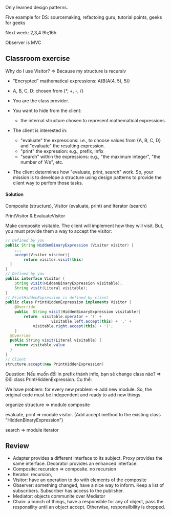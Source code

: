 Only learned design patterns.

Five example for DS: sourcemaking, refactoing guru, tutorial points, geeks for geeks

Next week: 2,3,4 9h;16h

Observer is MVC



## Classroom exercise

Why do I use Visitor? => Because my structure is recursiv

- "Encrypted" mathematical expressions: A(B(A(4, 5), 5))
- A, B, C, D: chosen from {*, +, -, /}
- You are the class provider.
- You want to hide from the client:
  - the internal structure chosen to represent mathematical expressions.

- The client is interested in:
  - "evaluate" the expressions: i.e., to choose values from {A, B, C, D} and "evaluate" the resulting expression.
  - "print" the expression: e.g., prefix, infix
  - "search" within the expressions: e.g., "the maximum integer", "the number of 'A's", etc.

- The client determines how "evaluate, print, search" work. So, your mission is to develope a structure using design patterns to provide the client way to perfom those tasks.

#### Solution

Composite (structure), Visitor (evaluate, print) and Iterator (search)

PrintVisitor & EvaluateVisitor

Make composite visitable. The client will implement how they will visit. But, you must provide them a way to accept the visitor:

```java
// Defined by you
public String HiddenBinaryExpression (Visitor visitor) {
	...
	accept(Visitor visitor){
		return visitor.visit(this)
  }
}
// Defined by you
public interface Visitor {
	String visit(HiddenBinaryExpression visitable);
	String visit(Literal visitable);
}
// PrintHiddenExpression is defined by client
public class PrintHiddenExpression implements Visitor {
	@Override
	public  String visit(HiddenBinaryExpression visitable){
		return  visitable.operator + '(' +
    				visitable.left.accept(this) + ',' +
            visitable.right.accept(this) + ')';
	}
  @Override
  public String visit(Literal visitable) {
    return visitable.value
  }
}
// Client
structure.accept(new PrintHiddenExpression)
```

Question: Nếu muốn đổi in prefix thành infix, bạn sẽ change class nào? => Đổi class PrintHiddenExpression. Cụ thể:

We have problem: for every new problem => add new module. So, the original code must be independent and ready to add new things.

organize structure => module composite

evaluate, print => module visitor. (Add accept method to the existing class "HiddenBinaryExpression")

search => module iterator

## Review

- Adapter provides a different interface to its subject. Proxy provides the same interface. Decorator provides an enhanced interface.
- Composite: recursion => composite. no recursion
- Iterator: recursion, 
- Visitor: have an operation to do with elements of the composite
- Observer: something changed, have a nice way to inform. Keep a list of subscribers. Subscriber has access to the publisher.
- Mediator: objects communite over Mediator
- Chain: a bunch of things, have a responsible for any of object, pass the responsility until an object accept. Otherwise, responsilbility is dropped.